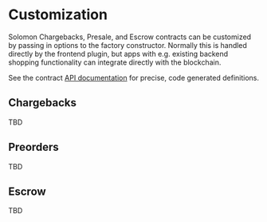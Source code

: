 # Customization

Solomon Chargebacks, Presale, and Escrow contracts can be customized by passing in options to the factory constructor. Normally this is
handled directly by the frontend plugin, but apps with e.g. existing backend shopping functionality can integrate directly with the
blockchain.

See the contract [API documentation](/contracts/api) for precise, code generated definitions.

## Chargebacks

TBD

## Preorders

TBD

## Escrow

TBD
